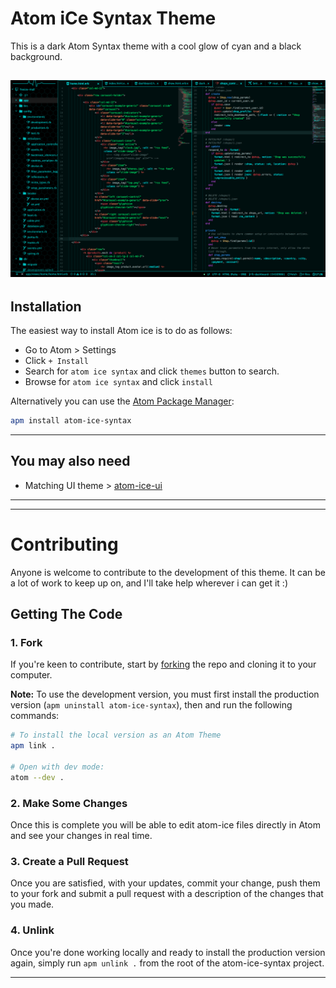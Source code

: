 # Atom iCe Syntax Theme

This is a dark Atom Syntax theme with a cool glow of cyan and a black background.

## ![Image](sample.png?raw=true)

## Installation

The easiest way to install Atom ice is to do as follows:

* Go to Atom > Settings
* Click `+ Install`
* Search for `atom ice syntax` and click `themes` button to search.
* Browse for `atom ice syntax` and click `install`

Alternatively you can use the [Atom Package Manager](https://github.com/atom/apm):

```bash
apm install atom-ice-syntax
```

---

## You may also need

* Matching UI theme > [atom-ice-ui](https://atom.io/themes/atom-ice-ui)

---

---

# Contributing

Anyone is welcome to contribute to the development of this theme. It can be a lot of work to keep up on, and I'll take help wherever i can get it :)

## Getting The Code

### 1. Fork

If you're keen to contribute, start by [forking](https://github.com/dann254/atom-ice-syntax#fork-destination-box) the repo and cloning it to your computer.

**Note:** To use the development version, you must first install the production version (`apm uninstall atom-ice-syntax`), then and run the following commands:

```sh
# To install the local version as an Atom Theme
apm link .

# Open with dev mode:
atom --dev .
```

### 2. Make Some Changes

Once this is complete you will be able to edit atom-ice files directly in Atom and see your changes in real time.

### 3. Create a Pull Request

Once you are satisfied, with your updates, commit your change, push them to your fork and submit a pull request with a description of the changes that you made.

### 4. Unlink

Once you're done working locally and ready to install the production version again, simply run `apm unlink .` from the root of the atom-ice-syntax project.

---
